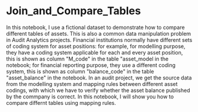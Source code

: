 # Join_and_Compare_Tables

In this notebook, I use a fictional dataset to demonstrate how to compare different tables of assets. This is also a common data manipulation problem in Audit Analytics projects. Financial institutions normally have different sets of coding system for asset positions: for example, for modelling purpose, they have a coding system applicable for each and every asset position, this is shown as column "M_code" in the table "asset_model in the notebook; for financial reporting purpose, they use a different coding system, this is shown as column "balance_code" in the table "asset_balance" in the notebook. In an audit project, we get the source data from the modelling system and mapping rules between different asset codings, with which we have to verify whether the asset balance published by the commpany is correct. In this notebook, I will show you how to compare differnt tables using mapping rules.
